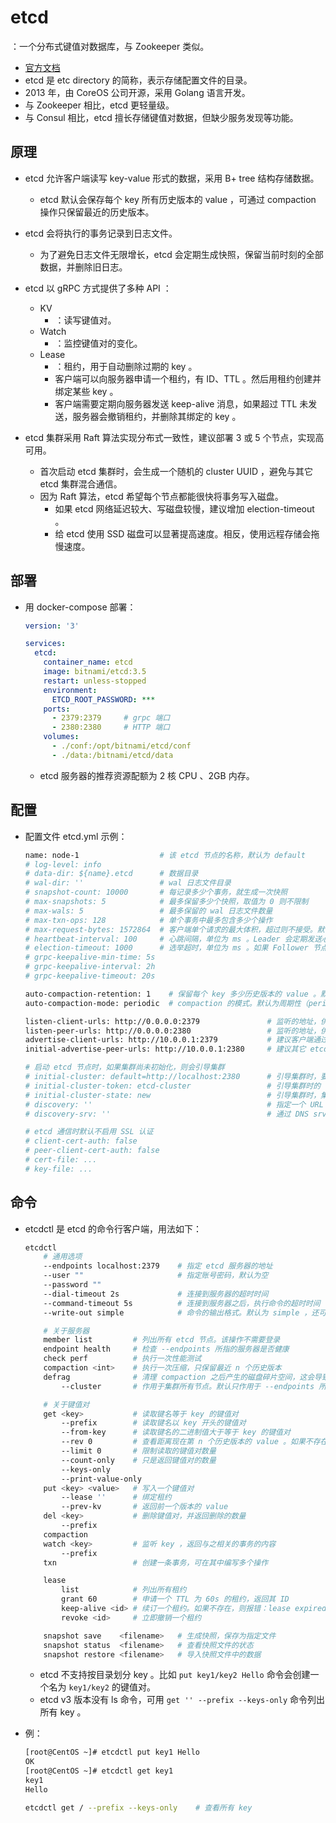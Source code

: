 # etcd

：一个分布式键值对数据库，与 Zookeeper 类似。
- [官方文档](https://etcd.io/docs/v3.5/)
- etcd 是 etc directory 的简称，表示存储配置文件的目录。
- 2013 年，由 CoreOS 公司开源，采用 Golang 语言开发。
- 与 Zookeeper 相比，etcd 更轻量级。
- 与 Consul 相比，etcd 擅长存储键值对数据，但缺少服务发现等功能。

## 原理

- etcd 允许客户端读写 key-value 形式的数据，采用 B+ tree 结构存储数据。
  - etcd 默认会保存每个 key 所有历史版本的 value ，可通过 compaction 操作只保留最近的历史版本。
- etcd 会将执行的事务记录到日志文件。
  - 为了避免日志文件无限增长，etcd 会定期生成快照，保留当前时刻的全部数据，并删除旧日志。

- etcd 以 gRPC 方式提供了多种 API ：
  - KV
    - ：读写键值对。
  - Watch
    - ：监控键值对的变化。
  - Lease
    - ：租约，用于自动删除过期的 key 。
    - 客户端可以向服务器申请一个租约，有 ID、TTL 。然后用租约创建并绑定某些 key 。
    - 客户端需要定期向服务器发送 keep-alive 消息，如果超过 TTL 未发送，服务器会撤销租约，并删除其绑定的 key 。

- etcd 集群采用 Raft 算法实现分布式一致性，建议部署 3 或 5 个节点，实现高可用。
  - 首次启动 etcd 集群时，会生成一个随机的 cluster UUID ，避免与其它 etcd 集群混合通信。
  - 因为 Raft 算法，etcd 希望每个节点都能很快将事务写入磁盘。
    - 如果 etcd 网络延迟较大、写磁盘较慢，建议增加 election-timeout 。
    - 给 etcd 使用 SSD 磁盘可以显著提高速度。相反，使用远程存储会拖慢速度。

## 部署

- 用 docker-compose 部署：
  ```yml
  version: '3'

  services:
    etcd:
      container_name: etcd
      image: bitnami/etcd:3.5
      restart: unless-stopped
      environment:
        ETCD_ROOT_PASSWORD: ***
      ports:
        - 2379:2379     # grpc 端口
        - 2380:2380     # HTTP 端口
      volumes:
        - ./conf:/opt/bitnami/etcd/conf
        - ./data:/bitnami/etcd/data
  ```
  - etcd 服务器的推荐资源配额为 2 核 CPU 、2GB 内存。

## 配置

- 配置文件 etcd.yml 示例：
  ```sh
  name: node-1                  # 该 etcd 节点的名称，默认为 default
  # log-level: info
  # data-dir: ${name}.etcd      # 数据目录
  # wal-dir: ''                 # wal 日志文件目录
  # snapshot-count: 10000       # 每记录多少个事务，就生成一次快照
  # max-snapshots: 5            # 最多保留多少个快照，取值为 0 则不限制
  # max-wals: 5                 # 最多保留的 wal 日志文件数量
  # max-txn-ops: 128            # 单个事务中最多包含多少个操作
  # max-request-bytes: 1572864  # 客户端单个请求的最大体积，超过则不接受。默认为 1.5MB
  # heartbeat-interval: 100     # 心跳间隔，单位为 ms 。Leader 会定期发送心跳包给其它 Follower 节点。建议通过 ping 命令测得网络 RTT ，用作心跳间隔
  # election-timeout: 1000      # 选举超时，单位为 ms 。如果 Follower 节点超过一定时长没有收到心跳包，则选举一个节点担任新 Leader
  # grpc-keepalive-min-time: 5s
  # grpc-keepalive-interval: 2h
  # grpc-keepalive-timeout: 20s

  auto-compaction-retention: 1    # 保留每个 key 多少历史版本的 value 。默认为 0 ，即不限制
  auto-compaction-mode: periodic  # compaction 的模式。默认为周期性（periodic），即保留最近 n 个小时的历史版本。可选为 revision ，即保留最近 n 个历史版本

  listen-client-urls: http://0.0.0.0:2379               # 监听的地址，供客户端连接。默认为 localhost
  listen-peer-urls: http://0.0.0.0:2380                 # 监听的地址，供集群其它 etcd 节点连接
  advertise-client-urls: http://10.0.0.1:2379           # 建议客户端通过该地址访问该节点
  initial-advertise-peer-urls: http://10.0.0.1:2380     # 建议其它 etcd 节点通过该地址访问该节点

  # 启动 etcd 节点时，如果集群尚未初始化，则会引导集群
  # initial-cluster: default=http://localhost:2380      # 引导集群时，要连接的 etcd 节点地址。例如 node-1=https://10.0.0.1:2380,node-2=https://10.0.0.2:2380
  # initial-cluster-token: etcd-cluster                 # 引导集群时的 token 。设置一个独特的字符串，可避免与其它集群混合通信
  # initial-cluster-state: new                          # 引导集群时，集群的状态。取值为 new 表示初次启动集群，取值为 existing 表示已有集群
  # discovery: ''                                       # 指定一个 URL ，通过它自动发现其它 etcd 节点，适合节点经常变化的情况
  # discovery-srv: ''                                   # 通过 DNS srv domain 来自动发现其它 etcd 节点

  # etcd 通信时默认不启用 SSL 认证
  # client-cert-auth: false
  # peer-client-cert-auth: false
  # cert-file: ...
  # key-file: ...
  ```

## 命令

- etcdctl 是 etcd 的命令行客户端，用法如下：
  ```sh
  etcdctl
      # 通用选项
      --endpoints localhost:2379    # 指定 etcd 服务器的地址
      --user ""                     # 指定账号密码，默认为空
      --password ""
      --dial-timeout 2s             # 连接到服务器的超时时间
      --command-timeout 5s          # 连接到服务器之后，执行命令的超时时间
      --write-out simple            # 命令的输出格式。默认为 simple ，还可选 fields、json、protobuf、table

      # 关于服务器
      member list         # 列出所有 etcd 节点。该操作不需要登录
      endpoint health     # 检查 --endpoints 所指的服务器是否健康
      check perf          # 执行一次性能测试
      compaction <int>    # 执行一次压缩，只保留最近 n 个历史版本
      defrag              # 清理 compaction 之后产生的磁盘碎片空间，这会导致服务器暂停读写数据
          --cluster       # 作用于集群所有节点。默认只作用于 --endpoints 所指的服务器

      # 关于键值对
      get <key>           # 读取键名等于 key 的键值对
          --prefix        # 读取键名以 key 开头的键值对
          --from-key      # 读取键名的二进制值大于等于 key 的键值对
          --rev 0         # 查看距离现在第 n 个历史版本的 value 。如果不存在，则报错：required revision is a future revision
          --limit 0       # 限制读取的键值对数量
          --count-only    # 只是返回键值对的数量
          --keys-only
          --print-value-only
      put <key> <value>   # 写入一个键值对
          --lease ''      # 绑定租约
          --prev-kv       # 返回前一个版本的 value
      del <key>           # 删除键值对，并返回删除的数量
          --prefix
      compaction
      watch <key>         # 监听 key ，返回与之相关的事务的内容
          --prefix
      txn                 # 创建一条事务，可在其中编写多个操作

      lease
          list            # 列出所有租约
          grant 60        # 申请一个 TTL 为 60s 的租约，返回其 ID
          keep-alive <id> # 续订一个租约。如果不存在，则报错：lease expired or revoked
          revoke <id>     # 立即撤销一个租约

      snapshot save    <filename>   # 生成快照，保存为指定文件
      snapshot status  <filename>   # 查看快照文件的状态
      snapshot restore <filename>   # 导入快照文件中的数据
  ```
  - etcd 不支持按目录划分 key 。比如 `put key1/key2 Hello` 命令会创建一个名为 `key1/key2` 的键值对。
  - etcd v3 版本没有 ls 命令，可用 `get '' --prefix --keys-only` 命令列出所有 key 。

- 例：
  ```sh
  [root@CentOS ~]# etcdctl put key1 Hello
  OK
  [root@CentOS ~]# etcdctl get key1
  key1
  Hello
  ```
  ```sh
  etcdctl get / --prefix --keys-only    # 查看所有 key
  ```

